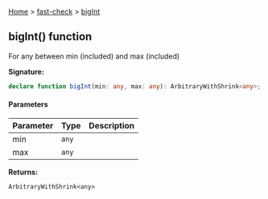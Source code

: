 [Home](/) &gt; [fast-check](../fast-check.md) &gt; [bigInt](bigInt_2.md)

## bigInt() function

For any between min (included) and max (included)

<b>Signature:</b>

```typescript
declare function bigInt(min: any, max: any): ArbitraryWithShrink<any>;
```

#### Parameters

|  Parameter | Type | Description |
|  --- | --- | --- |
|  min | <code>any</code> |  |
|  max | <code>any</code> |  |

<b>Returns:</b>

`ArbitraryWithShrink<any>`

